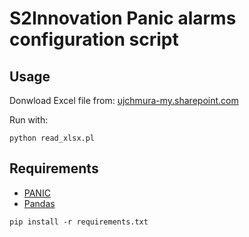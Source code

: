 S2Innovation Panic alarms configuration script
==============================================

Usage
-----
Donwload Excel file from:
[ujchmura-my.sharepoint.com](https://ujchmura-my.sharepoint.com/:x:/g/personal/wojciech_kitka_uj_edu_pl/EX3O5y06qApDknmXcrPck08Buvf2Sx_n88XfBHnlDlnDOg)

Run with:

```console
python read_xlsx.pl
```

Requirements
------------

- [PANIC](https://github.com/tango-controls/PANIC)
- [Pandas](https://github.com/pandas-dev/pandas)

```console
pip install -r requirements.txt
```